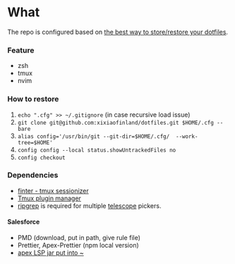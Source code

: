 # What

The repo is configured based on [the best way to store/restore your
dotfiles](https://www.atlassian.com/git/tutorials/dotfiles).

### Feature

- zsh
- tmux
- nvim

### How to restore

1. `echo ".cfg" >> ~/.gitignore` (in case recursive load issue)
2. `git clone git@github.com:xixiaofinland/dotfiles.git $HOME/.cfg --bare`
3. `alias config='/usr/bin/git --git-dir=$HOME/.cfg/  --work-tree=$HOME'`
4. `config config --local status.showUntrackedFiles no`
5. `config checkout`


### Dependencies

- [finter - tmux sessionizer](https://github.com/xixiaofinland/finter)
- [Tmux plugin manager](https://github.com/tmux-plugins/tpm)
- [ripgrep](https://github.com/BurntSushi/ripgrep#installation) is required for
  multiple
[telescope](https://github.com/nvim-telescope/telescope.nvim#suggested-dependencies)
pickers.

#### Salesforce
- PMD (download, put in path, give rule file)
- Prettier, Apex-Prettier (npm local version)
- [apex LSP jar put into
~](https://github.com/forcedotcom/salesforcedx-vscode/blob/develop/packages/salesforcedx-vscode-apex/out/apex-jorje-lsp.jar)
